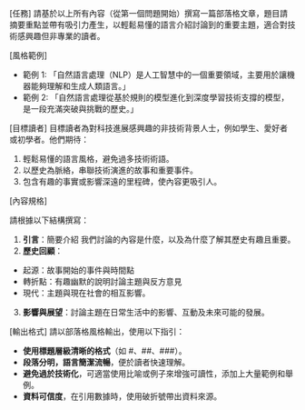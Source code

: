 
[任務] 
請基於以上所有內容（從第一個問題開始）撰寫一篇部落格文章，題目請摘要重點並帶有吸引力產生，以輕鬆易懂的語言介紹討論到的重要主題，適合對技術感興趣但非專業的讀者。


[風格範例] 
- 範例 1: 
 「自然語言處理（NLP）是人工智慧中的一個重要領域，主要用於讓機器能夠理解和生成人類語言。」 
- 範例 2: 
 「自然語言處理從基於規則的模型進化到深度學習技術支撐的模型，是一段充滿突破與挑戰的歷史。」

[目標讀者] 
目標讀者為對科技進展感興趣的非技術背景人士，例如學生、愛好者或初學者。他們期待： 
1. 輕鬆易懂的語言風格，避免過多技術術語。 
2. 以歷史為脈絡，串聯技術演進的故事和重要事件。 
3. 包含有趣的事實或影響深遠的里程碑，使內容更吸引人。

[內容規格] 

請根據以下結構撰寫： 
1. **引言**：簡要介紹 我們討論的內容是什麼，以及為什麼了解其歷史有趣且重要。 
2. **歷史回顧**： 
  - 起源：故事開始的事件與時間點
  - 轉折點：有趣幽默的說明討論主題與反方意見
  - 現代：主題與現在社會的相互影響。 
3. **影響與展望**：討論主題在日常生活中的影響、互動及未來可能的發展。

[輸出格式] 
請以部落格風格輸出，使用以下指引： 
- **使用標題層級清晰的格式**（如 #、##、###）。 
- **段落分明，語言簡潔流暢**，便於讀者快速理解。 
- **避免過於技術化**，可適當使用比喻或例子來增強可讀性，添加上大量範例和舉例。 
- **資料可信度**，在引用數據時，使用破折號帶出資料來源。
